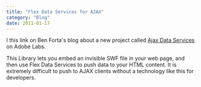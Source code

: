 ```yaml
---
title: "Flex Data Services for AJAX"
category: "Blog"
date: 2011-01-17
---
```



I this link on Ben Forta's blog about a new project called [Ajax Data Services](http://labs.adobe.com/wiki/index.php/Ajax_Data_Services ) on Adobe Labs.

This Library lets you embed an invisible SWF file in your web page, and then use Flex Data Services to push data to your HTML content. It is extremely difficult to push to AJAX clients without a technology like this for developers.